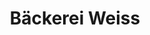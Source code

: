 ---
title: "Bäckerei Weiss"
url: /buchholz-in-der-nordheide/baeckerei-weiss-lindenstrasse/
shop: Bäckerei
---